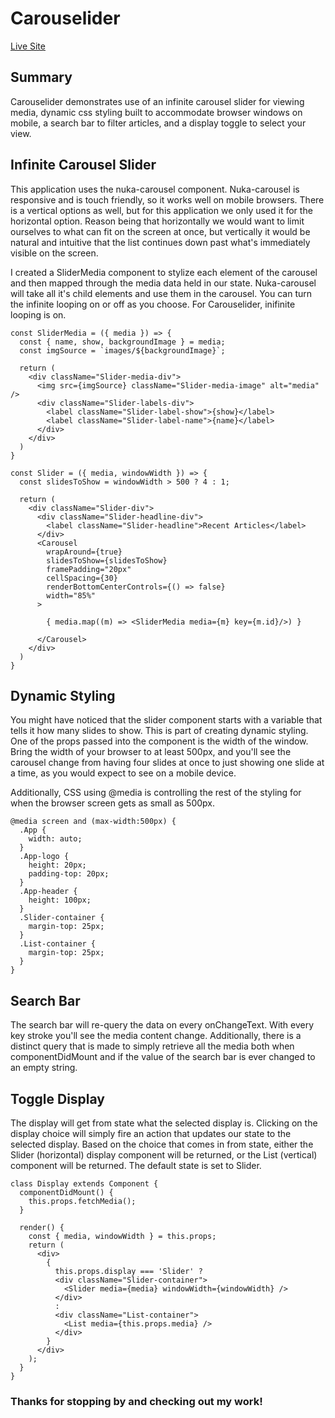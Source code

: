 # Carouselider
[Live Site](https://dannam.xyz/Carouselider/)

## Summary
Carouselider demonstrates use of an infinite carousel slider for viewing media, dynamic css styling built to accommodate browser windows on mobile, a search bar to filter articles, and a display toggle to select your view.

## Infinite Carousel Slider
This application uses the nuka-carousel component. Nuka-carousel is responsive and is touch friendly, so it works well on mobile browsers. There is a vertical options as well, but for this application we only used it for the horizontal option. Reason being that horizontally we would want to limit ourselves to what can fit on the screen at once, but vertically it would be natural and intuitive that the list continues down past what's immediately visible on the screen.

I created a SliderMedia component to stylize each element of the carousel and then mapped through the media data held in our state. Nuka-carousel will take all it's child elements and use them in the carousel. You can turn the infinite looping on or off as you choose. For Carouselider, inifinite looping is on.

```
const SliderMedia = ({ media }) => {
  const { name, show, backgroundImage } = media;
  const imgSource = `images/${backgroundImage}`;

  return (
    <div className="Slider-media-div">
      <img src={imgSource} className="Slider-media-image" alt="media" />
      <div className="Slider-labels-div">
        <label className="Slider-label-show">{show}</label>
        <label className="Slider-label-name">{name}</label>
      </div>
    </div>
  )
}

const Slider = ({ media, windowWidth }) => {
  const slidesToShow = windowWidth > 500 ? 4 : 1;

  return (
    <div className="Slider-div">
      <div className="Slider-headline-div">
        <label className="Slider-headline">Recent Articles</label>
      </div>
      <Carousel
        wrapAround={true}
        slidesToShow={slidesToShow}
        framePadding="20px"
        cellSpacing={30}
        renderBottomCenterControls={() => false}
        width="85%"
      >

        { media.map((m) => <SliderMedia media={m} key={m.id}/>) }

      </Carousel>
    </div>
  )
}
```
## Dynamic Styling
You might have noticed that the slider component starts with a variable that tells it how many slides to show. This is part of creating dynamic styling. One of the props passed into the component is the width of the window. Bring the width of your browser to at least 500px, and you'll see the carousel change from having four slides at once to just showing one slide at a time, as you would expect to see on a mobile device.

Additionally, CSS using @media is controlling the rest of the styling for when the browser screen gets as small as 500px.
```
@media screen and (max-width:500px) {
  .App {
    width: auto;
  }
  .App-logo {
    height: 20px;
    padding-top: 20px;
  }
  .App-header {
    height: 100px;
  }
  .Slider-container {
    margin-top: 25px;
  }
  .List-container {
    margin-top: 25px;
  }
}
```

## Search Bar
The search bar will re-query the data on every onChangeText. With every key stroke you'll see the media content change. Additionally, there is a distinct query that is made to simply retrieve all the media both when componentDidMount and if the value of the search bar is ever changed to an empty string.

## Toggle Display
The display will get from state what the selected display is. Clicking on the display choice will simply fire an action that updates our state to the selected display. Based on the choice that comes in from state, either the Slider (horizontal) display component will be returned, or the List (vertical) component will be returned. The default state is set to Slider.
```
class Display extends Component {
  componentDidMount() {
    this.props.fetchMedia();
  }

  render() {
    const { media, windowWidth } = this.props;
    return (
      <div>
        {
          this.props.display === 'Slider' ?
          <div className="Slider-container">
            <Slider media={media} windowWidth={windowWidth} />
          </div>
          :
          <div className="List-container">
            <List media={this.props.media} />
          </div>
        }
      </div>
    );
  }
}
```
### Thanks for stopping by and checking out my work!
